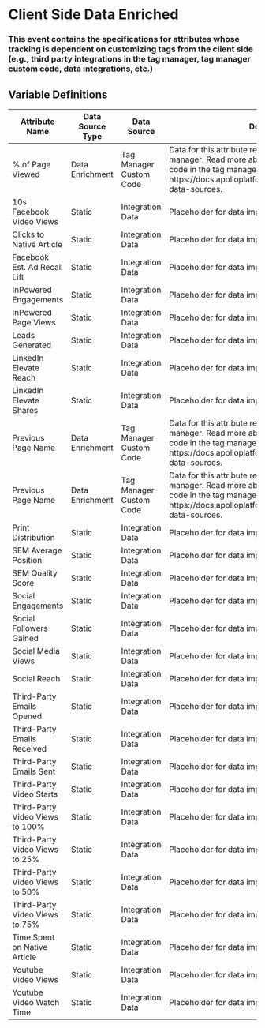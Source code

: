 # Client Side Data Enriched

### This event contains the specifications for attributes whose tracking is dependent on customizing tags from the client side (e.g., third party integrations in the tag manager, tag manager custom code, data integrations, etc.)

## Variable Definitions

| Attribute Name|Data Source Type|Data Source|Description|
| --- | --- | --- | --- |
|% of Page Viewed|Data Enrichment|Tag Manager Custom Code|Data for this attribute requires custom code in the tag manager. Read more about how to implement custom code in the tag manager here: https:\/\/docs.apolloplatform.com\/en\/articles\/5481690-data-sources.|
|10s Facebook Video Views|Static|Integration Data|Placeholder for data imported from an external source.|
|Clicks to Native Article|Static|Integration Data|Placeholder for data imported from an external source.|
|Facebook Est. Ad Recall Lift|Static|Integration Data|Placeholder for data imported from an external source.|
|InPowered Engagements|Static|Integration Data|Placeholder for data imported from an external source.|
|InPowered Page Views|Static|Integration Data|Placeholder for data imported from an external source.|
|Leads Generated|Static|Integration Data|Placeholder for data imported from an external source.|
|LinkedIn Elevate Reach|Static|Integration Data|Placeholder for data imported from an external source.|
|LinkedIn Elevate Shares|Static|Integration Data|Placeholder for data imported from an external source.|
|Previous Page Name|Data Enrichment|Tag Manager Custom Code|Data for this attribute requires custom code in the tag manager. Read more about how to implement custom code in the tag manager here: https:\/\/docs.apolloplatform.com\/en\/articles\/5481690-data-sources.|
|Previous Page Name|Data Enrichment|Tag Manager Custom Code|Data for this attribute requires custom code in the tag manager. Read more about how to implement custom code in the tag manager here: https:\/\/docs.apolloplatform.com\/en\/articles\/5481690-data-sources.|
|Print Distribution|Static|Integration Data|Placeholder for data imported from an external source.|
|SEM Average Position|Static|Integration Data|Placeholder for data imported from an external source.|
|SEM Quality Score|Static|Integration Data|Placeholder for data imported from an external source.|
|Social Engagements|Static|Integration Data|Placeholder for data imported from an external source.|
|Social Followers Gained|Static|Integration Data|Placeholder for data imported from an external source.|
|Social Media Views|Static|Integration Data|Placeholder for data imported from an external source.|
|Social Reach|Static|Integration Data|Placeholder for data imported from an external source.|
|Third-Party Emails Opened|Static|Integration Data|Placeholder for data imported from an external source.|
|Third-Party Emails Received|Static|Integration Data|Placeholder for data imported from an external source.|
|Third-Party Emails Sent|Static|Integration Data|Placeholder for data imported from an external source.|
|Third-Party Video Starts|Static|Integration Data|Placeholder for data imported from an external source.|
|Third-Party Video Views to 100%|Static|Integration Data|Placeholder for data imported from an external source.|
|Third-Party Video Views to 25%|Static|Integration Data|Placeholder for data imported from an external source.|
|Third-Party Video Views to 50%|Static|Integration Data|Placeholder for data imported from an external source.|
|Third-Party Video Views to 75%|Static|Integration Data|Placeholder for data imported from an external source.|
|Time Spent on Native Article|Static|Integration Data|Placeholder for data imported from an external source.|
|Youtube Video Views|Static|Integration Data|Placeholder for data imported from an external source.|
|Youtube Video Watch Time|Static|Integration Data|Placeholder for data imported from an external source.|



